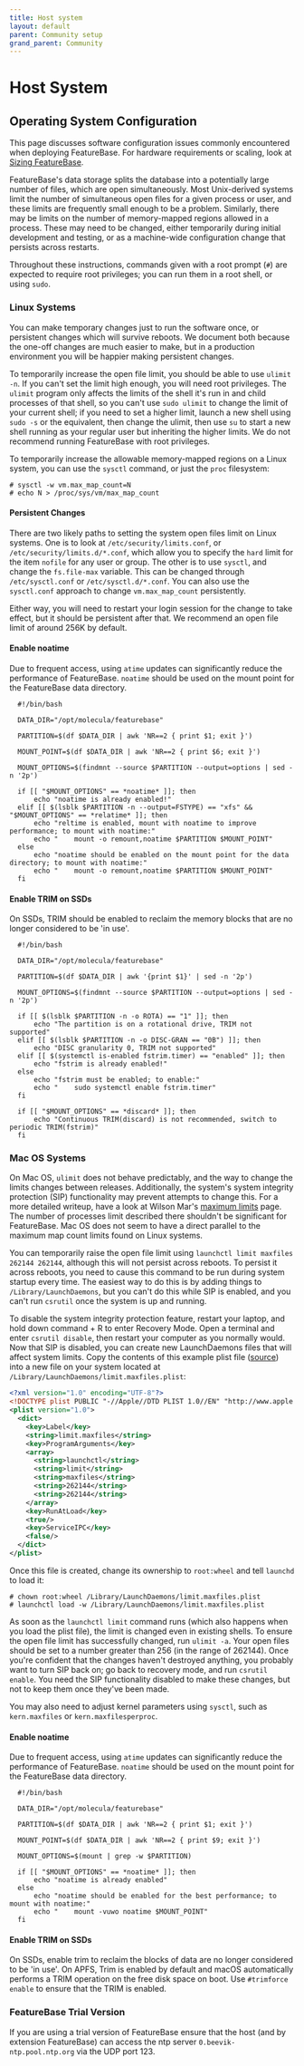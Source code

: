```yaml
---
title: Host system
layout: default
parent: Community setup
grand_parent: Community
---
```


# Host System

## Operating System Configuration

This page discusses software configuration issues commonly encountered when deploying FeatureBase. For hardware requirements or scaling, look at [Sizing FeatureBase](/community/community-database/size-featurebase-database).

FeatureBase's data storage splits the database into a potentially large number of files, which are open simultaneously. Most Unix-derived systems limit the number of simultaneous open files for a given process or user, and these limits are frequently small enough to be a problem. Similarly, there may be limits on the number of memory-mapped regions allowed in a process. These may need to be changed,
either temporarily during initial development and testing, or as a machine-wide configuration change that persists across restarts.

Throughout these instructions, commands given with a root prompt (`#`) are expected to require root privileges; you can run them in a root shell, or using `sudo`.

### Linux Systems

You can make temporary changes just to run the software once, or persistent changes which will survive reboots. We document both because the one-off changes are much easier to make, but in a production environment you will be happier making persistent changes.

To temporarily increase the open file limit, you should be able to use `ulimit -n`. If you can't set the limit high enough, you will need root privileges. The `ulimit` program only affects the limits of the shell it's run in and child processes of that shell, so you can't use `sudo ulimit` to change the limit of your current shell; if you need to set a higher limit, launch a new shell using `sudo -s` or the equivalent, then change the ulimit, then use `su` to start a new shell running as your regular user but inheriting the higher limits. We do not recommend running FeatureBase with root privileges.

To temporarily increase the allowable memory-mapped regions on a Linux system, you can use the `sysctl` command, or just the `proc` filesystem:

```shell
# sysctl -w vm.max_map_count=N
# echo N > /proc/sys/vm/max_map_count
```

#### Persistent Changes

There are two likely paths to setting the system open files limit on Linux systems. One is to look at `/etc/security/limits.conf`, or `/etc/security/limits.d/*.conf`, which allow you to specify the `hard` limit for the item `nofile` for any user or group. The other is to use `sysctl`, and change the `fs.file-max` variable. This can be changed through `/etc/sysctl.conf` or `/etc/sysctl.d/*.conf`. You can also use the `sysctl.conf` approach to change `vm.max_map_count` persistently.

Either way, you will need to restart your login session for the change to take effect, but it should be persistent after that. We recommend an open file limit of around 256K by default.

#### Enable noatime

Due to frequent access, using `atime` updates can significantly reduce the performance
of FeatureBase. `noatime` should be used on the mount point for the FeatureBase data directory.

```
  #!/bin/bash

  DATA_DIR="/opt/molecula/featurebase"

  PARTITION=$(df $DATA_DIR | awk 'NR==2 { print $1; exit }')

  MOUNT_POINT=$(df $DATA_DIR | awk 'NR==2 { print $6; exit }')

  MOUNT_OPTIONS=$(findmnt --source $PARTITION --output=options | sed -n '2p')

  if [[ "$MOUNT_OPTIONS" == *noatime* ]]; then
      echo "noatime is already enabled!"
  elif [[ $(lsblk $PARTITION -n --output=FSTYPE) == "xfs" && "$MOUNT_OPTIONS" == *relatime* ]]; then
      echo "reltime is enabled, mount with noatime to improve performance; to mount with noatime:"
      echo "    mount -o remount,noatime $PARTITION $MOUNT_POINT"
  else
      echo "noatime should be enabled on the mount point for the data directory; to mount with noatime:"
      echo "    mount -o remount,noatime $PARTITION $MOUNT_POINT"
  fi

```

#### Enable TRIM on SSDs

On SSDs, TRIM should be enabled to reclaim the memory blocks that are no longer considered to be 'in use'.

```
  #!/bin/bash

  DATA_DIR="/opt/molecula/featurebase"

  PARTITION=$(df $DATA_DIR | awk '{print $1}' | sed -n '2p')

  MOUNT_OPTIONS=$(findmnt --source $PARTITION --output=options | sed -n '2p')

  if [[ $(lsblk $PARTITION -n -o ROTA) == "1" ]]; then
      echo "The partition is on a rotational drive, TRIM not supported"
  elif [[ $(lsblk $PARTITION -n -o DISC-GRAN == "0B") ]]; then
      echo "DISC granularity 0, TRIM not supported"
  elif [[ $(systemctl is-enabled fstrim.timer) == "enabled" ]]; then
      echo "fstrim is already enabled!"
  else
      echo "fstrim must be enabled; to enable:"
      echo "    sudo systemctl enable fstrim.timer"
  fi

  if [[ "$MOUNT_OPTIONS" == *discard* ]]; then
      echo "Continuous TRIM(discard) is not recommended, switch to periodic TRIM(fstrim)"
  fi
 ```

### Mac OS Systems

On Mac OS, `ulimit` does not behave predictably, and the way to change the limits changes between releases. Additionally, the system's system integrity protection (SIP) functionality may prevent attempts to change this. For a more detailed writeup, have a look at Wilson Mar's [maximum limits](https://wilsonmar.github.io/maximum-limits/) page. The number of processes limit described there shouldn't be significant for FeatureBase. Mac OS does not seem to have a direct parallel to the maximum map count limits found on Linux systems.

You can temporarily raise the open file limit using `launchctl limit maxfiles 262144 262144`, although this will not persist across reboots. To persist it across reboots, you need to cause this command to be run during system startup every time. The easiest way to do this is by adding things to `/Library/LaunchDaemons`, but you can't do this while SIP is enabled, and you can't run `csrutil` once the system is up and running.

To disable the system integrity protection feature, restart your laptop, and hold down command + R to enter Recovery Mode. Open a terminal and enter `csrutil disable`, then restart your computer as you normally would. Now that SIP is disabled, you can create new LaunchDaemons files that will affect system limits. Copy the contents of this example plist file ([source](https://github.com/wilsonmar/mac-setup/blob/master/configs/limit.maxfiles.plist%20)) into a new file on your system located at `/Library/LaunchDaemons/limit.maxfiles.plist`:

```xml
<?xml version="1.0" encoding="UTF-8"?>
<!DOCTYPE plist PUBLIC "-//Apple//DTD PLIST 1.0//EN" "http://www.apple.com/DTDs/PropertyList-1.0.dtd">
<plist version="1.0">
  <dict>
    <key>Label</key>
    <string>limit.maxfiles</string>
    <key>ProgramArguments</key>
    <array>
      <string>launchctl</string>
      <string>limit</string>
      <string>maxfiles</string>
      <string>262144</string>
      <string>262144</string>
    </array>
    <key>RunAtLoad</key>
    <true/>
    <key>ServiceIPC</key>
    <false/>
  </dict>
</plist>
```

Once this file is created, change its ownership to `root:wheel` and tell `launchd` to load it:

```shell
# chown root:wheel /Library/LaunchDaemons/limit.maxfiles.plist
# launchctl load -w /Library/LaunchDaemons/limit.maxfiles.plist
```

As soon as the `launchctl limit` command runs (which also happens when you load the plist file), the limit is changed even in existing shells. To ensure the open file limit has successfully changed, run `ulimit -a`. Your open files should be set to a number greater than 256 (in the range of 262144). Once you're confident that the changes haven't destroyed anything, you probably want to turn SIP back on; go back to recovery mode, and run `csrutil enable`. You need the SIP functionality disabled to make these changes, but not to keep them once they've been made.

You may also need to adjust kernel parameters using `sysctl`, such as `kern.maxfiles` or `kern.maxfilesperproc`.

#### Enable noatime

Due to frequent access, using `atime` updates can significantly reduce the performance
of FeatureBase. `noatime` should be used on the mount point for the FeatureBase data directory.

```
  #!/bin/bash

  DATA_DIR="/opt/molecula/featurebase"

  PARTITION=$(df $DATA_DIR | awk 'NR==2 { print $1; exit }')

  MOUNT_POINT=$(df $DATA_DIR | awk 'NR==2 { print $9; exit }')

  MOUNT_OPTIONS=$(mount | grep -w $PARTITION)

  if [[ "$MOUNT_OPTIONS" == *noatime* ]]; then
      echo "noatime is already enabled"
  else
      echo "noatime should be enabled for the best performance; to mount with noatime:"
      echo "    mount -vuwo noatime $MOUNT_POINT"
  fi
```

#### Enable TRIM on SSDs

On SSDs, enable trim to reclaim the blocks of data are no longer considered to be 'in use'.
On APFS, Trim is enabled by default and macOS automatically performs a TRIM operation on the
free disk space on boot. Use `#trimforce enable` to ensure that the TRIM is enabled.

### FeatureBase Trial Version
If you are using a trial version of FeatureBase ensure that the host (and by extension FeatureBase)
can access the ntp server `0.beevik-ntp.pool.ntp.org` via the UDP port 123.
